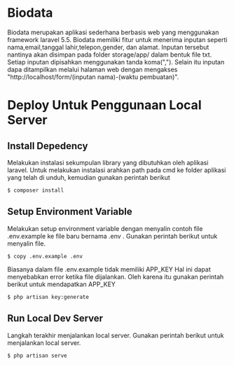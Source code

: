 # Biodata
Biodata merupakan aplikasi sederhana berbasis web yang menggunakan framework laravel 5.5. Biodata memiliki fitur untuk menerima inputan seperti nama,email,tanggal lahir,telepon,gender, dan alamat. Inputan tersebut nantinya akan disimpan pada folder storage/app/ dalam bentuk file txt. Setiap inputan dipisahkan menggunakan tanda koma(",").  Selain itu inputan dapa ditampilkan melalui halaman web dengan mengakses "http://localhost/form/(inputan nama)-(waktu pembuatan)".

# Deploy Untuk Penggunaan Local Server
## Install Depedency
Melakukan instalasi sekumpulan library yang dibutuhkan oleh aplikasi laravel. Untuk melakukan instalasi arahkan path pada cmd ke folder aplikasi yang telah di unduh, kemudian gunakan perintah berikut


```$ composer install```

## Setup Environment Variable
Melakukan setup environment variable dengan menyalin contoh file .env.example ke file baru bernama .env . Gunakan perintah berikut untuk menyalin file.

```$ copy .env.example .env```

Biasanya dalam file .env.example tidak memiliki APP_KEY Hal ini dapat menyebabkan error ketika file dijalankan. Oleh karena itu gunakan perintah berikut untuk mendapatkan APP_KEY

```$ php artisan key:generate```

## Run Local Dev Server
Langkah terakhir menjalankan local server. Gunakan perintah berikut untuk menjalankan local server.

```$ php artisan serve```
